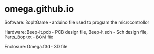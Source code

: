 # omega.github.io

Software:
  BopItGame - arduino file used to program the microcontrollor
  
Hardware:
  Beep-It.pcb - PCB design file,
  Beep-It.sch - Sch design file,
  Parts_Bop.txt - BOM file
  
Enclosure:
  Omega.f3d - 3D file
